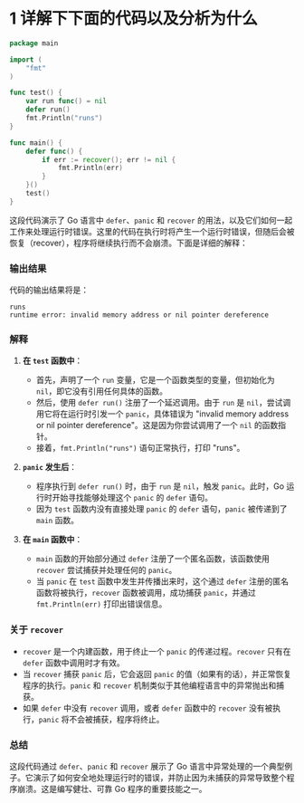 # 1 详解下下面的代码以及分析为什么

```go
package main

import (
    "fmt"
)

func test() {
    var run func() = nil
    defer run()
    fmt.Println("runs")
}

func main() {
    defer func() {
        if err := recover(); err != nil {
            fmt.Println(err)
        }
    }()
    test()
}
```

这段代码演示了 Go 语言中 `defer`、`panic` 和 `recover` 的用法，以及它们如何一起工作来处理运行时错误。这里的代码在执行时将产生一个运行时错误，但随后会被恢复（recover），程序将继续执行而不会崩溃。下面是详细的解释：

### 输出结果

代码的输出结果将是：

```
runs
runtime error: invalid memory address or nil pointer dereference
```

### 解释

1. **在 `test` 函数中**：

    - 首先，声明了一个 `run` 变量，它是一个函数类型的变量，但初始化为 `nil`，即它没有引用任何具体的函数。
    - 然后，使用 `defer run()` 注册了一个延迟调用。由于 `run` 是 `nil`，尝试调用它将在运行时引发一个 `panic`，具体错误为 "invalid memory address or nil pointer dereference"。这是因为你尝试调用了一个 `nil` 的函数指针。
    - 接着，`fmt.Println("runs")` 语句正常执行，打印 "runs"。

2. **`panic` 发生后**：

    - 程序执行到 `defer run()` 时，由于 `run` 是 `nil`，触发 `panic`。此时，Go 运行时开始寻找能够处理这个 `panic` 的 `defer` 语句。
    - 因为 `test` 函数内没有直接处理 `panic` 的 `defer` 语句，`panic` 被传递到了 `main` 函数。

3. **在 `main` 函数中**：
    - `main` 函数的开始部分通过 `defer` 注册了一个匿名函数，该函数使用 `recover` 尝试捕获并处理任何的 `panic`。
    - 当 `panic` 在 `test` 函数中发生并传播出来时，这个通过 `defer` 注册的匿名函数将被执行，`recover` 函数被调用，成功捕获 `panic`，并通过 `fmt.Println(err)` 打印出错误信息。

### 关于 `recover`

-   `recover` 是一个内建函数，用于终止一个 `panic` 的传递过程。`recover` 只有在 `defer` 函数中调用时才有效。
-   当 `recover` 捕获 `panic` 后，它会返回 `panic` 的值（如果有的话），并正常恢复程序的执行。`panic` 和 `recover` 机制类似于其他编程语言中的异常抛出和捕获。
-   如果 `defer` 中没有 `recover` 调用，或者 `defer` 函数中的 `recover` 没有被执行，`panic` 将不会被捕获，程序将终止。

### 总结

这段代码通过 `defer`、`panic` 和 `recover` 展示了 Go 语言中异常处理的一个典型例子。它演示了如何安全地处理运行时的错误，并防止因为未捕获的异常导致整个程序崩溃。这是编写健壮、可靠 Go 程序的重要技能之一。
